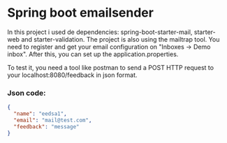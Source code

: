 # Spring boot emailsender

In this project i used de dependencies: spring-boot-starter-mail, starter-web and starter-validation. The project is also using
the mailtrap tool. You need to register and get your email configuration on "Inboxes -> Demo inbox". After this, you can set up
the application.properties.

To test it, you need a tool like postman to send a POST HTTP request to your localhost:8080/feedback in json format.

### Json code:

```json
{
  "name": "eedsa1",
  "email": "mail@test.com",
  "feedback": "message"
}
```
